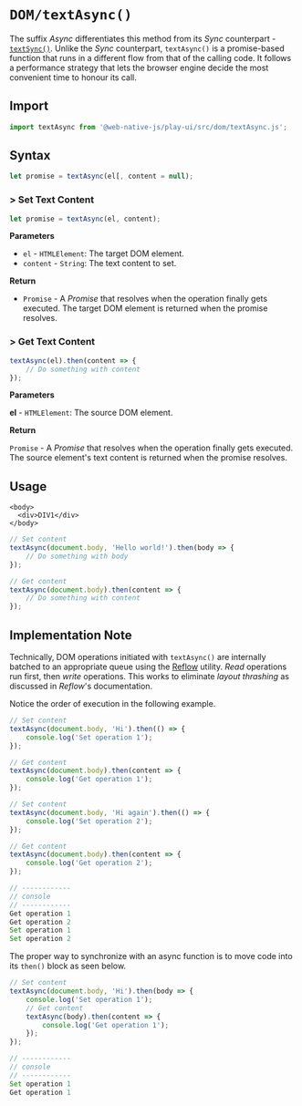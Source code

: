 # `DOM/textAsync()`

The suffix *Async* differentiates this method from its *Sync* counterpart - [`textSync()`](/play-ui/v002/api/dom/textsync.md). Unlike the *Sync* counterpart, `textAsync()` is a promise-based function that runs in a different flow from that of the calling code. It follows a performance strategy that lets the browser engine decide the most convenient time to honour its call.

## Import

```javascript
import textAsync from '@web-native-js/play-ui/src/dom/textAsync.js';
```

## Syntax

```javascript
let promise = textAsync(el[, content = null);
```

### &gt; Set Text Content

```javascript
let promise = textAsync(el, content);
```

**Parameters**

* `el` - `HTMLElement`: The target DOM element.
* `content` - `String`: The text content to set.

**Return**

* `Promise` - A _Promise_ that resolves when the operation finally gets executed. The target DOM element is returned when the promise resolves.

### &gt; Get Text Content

```js
textAsync(el).then(content => {
    // Do something with content
});
```

**Parameters**

**el** - `HTMLElement`: The source DOM element.

**Return**

`Promise` - A _Promise_ that resolves when the operation finally gets executed. The source element's text content is returned when the promise resolves.

## Usage

```markup
<body>
  <div>DIV1</div>
</body>
```

```javascript
// Set content
textAsync(document.body, 'Hello world!').then(body => {
    // Do something with body
});

// Get content
textAsync(document.body).then(content => {
    // Do something with content
});
```

## Implementation Note
Technically, DOM operations initiated with `textAsync()` are internally batched to an appropriate queue using the [Reflow](/play-ui/v002/api/reflow.md) utility. *Read* operations run first, then *write* operations. This works to eliminate *layout thrashing* as discussed in *Reflow*'s documentation.

Notice the order of execution in the following example.

```javascript
// Set content
textAsync(document.body, 'Hi').then(() => {
    console.log('Set operation 1');
});

// Get content
textAsync(document.body).then(content => {
    console.log('Get operation 1');
});

// Set content
textAsync(document.body, 'Hi again').then(() => {
    console.log('Set operation 2');
});

// Get content
textAsync(document.body).then(content => {
    console.log('Get operation 2');
});

// ------------
// console
// ------------
Get operation 1
Get operation 2
Set operation 1
Set operation 2
```

The proper way to synchronize with an async function is to move code into its `then()` block as seen below.

```javascript
// Set content
textAsync(document.body, 'Hi').then(body => {
    console.log('Set operation 1');
    // Get content
    textAsync(body).then(content => {
        console.log('Get operation 1');
    });
});

// ------------
// console
// ------------
Set operation 1
Get operation 1
```

